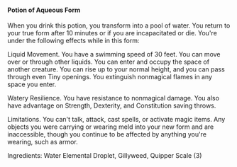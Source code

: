 #### Potion of Aqueous Form
When you drink this potion, you transform into a pool of water. You return to your true form after 10 minutes or if you are incapacitated or die. You're under the following effects while in this form:

Liquid Movement. You have a swimming speed of 30 feet. You can move over or through other liquids. You can enter and occupy the space of another creature. You can rise up to your normal height, and you can pass through even Tiny openings. You extinguish nonmagical flames in any space you enter.

Watery Resilience. You have resistance to nonmagical damage. You also have advantage on Strength, Dexterity, and Constitution saving throws.

Limitations. You can't talk, attack, cast spells, or activate magic items. Any objects you were carrying or wearing meld into your new form and are inaccessible, though you continue to be affected by anything you're wearing, such as armor.

Ingredients: Water Elemental Droplet, Gillyweed, Quipper Scale (3)